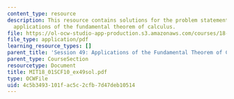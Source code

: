 ```yaml
---
content_type: resource
description: This resource contains solutions for the problem statements related to
  applications of the fundamental theorem of calculus.
file: https://ol-ocw-studio-app-production.s3.amazonaws.com/courses/18-01sc-single-variable-calculus-fall-2010/4c5b3493101fac5c2cfb7d47deb10514_MIT18_01SCF10_ex49sol.pdf
file_type: application/pdf
learning_resource_types: []
parent_title: 'Session 49: Applications of the Fundamental Theorem of Calculus'
parent_type: CourseSection
resourcetype: Document
title: MIT18_01SCF10_ex49sol.pdf
type: OCWFile
uid: 4c5b3493-101f-ac5c-2cfb-7d47deb10514
---
```

